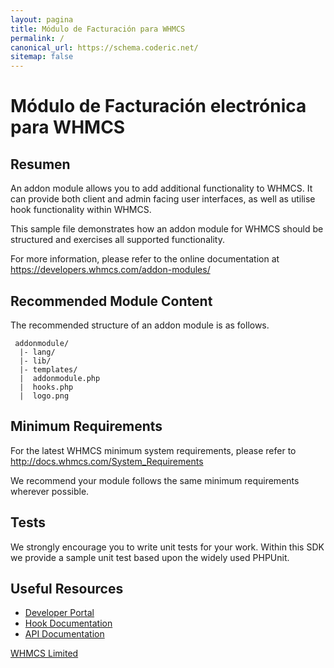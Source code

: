 ```yaml
---
layout: pagina
title: Módulo de Facturación para WHMCS
permalink: /
canonical_url: https://schema.coderic.net/
sitemap: false
---
```

# Módulo de Facturación electrónica para WHMCS #

## Resumen ##

An addon module allows you to add additional functionality to WHMCS. It
can provide both client and admin facing user interfaces, as well as
utilise hook functionality within WHMCS.

This sample file demonstrates how an addon module for WHMCS should be
structured and exercises all supported functionality.

For more information, please refer to the online documentation at
https://developers.whmcs.com/addon-modules/

## Recommended Module Content ##

The recommended structure of an addon module is as follows.

```
 addonmodule/
  |- lang/
  |- lib/
  |- templates/
  |  addonmodule.php
  |  hooks.php
  |  logo.png
```

## Minimum Requirements ##

For the latest WHMCS minimum system requirements, please refer to
http://docs.whmcs.com/System_Requirements

We recommend your module follows the same minimum requirements wherever
possible.

## Tests ##

We strongly encourage you to write unit tests for your work. Within this SDK we
provide a sample unit test based upon the widely used PHPUnit.

## Useful Resources
* [Developer Portal](https://developers.whmcs.com/)
* [Hook Documentation](https://developers.whmcs.com/hooks/)
* [API Documentation](https://developers.whmcs.com/api/)

[WHMCS Limited](https://www.whmcs.com)
